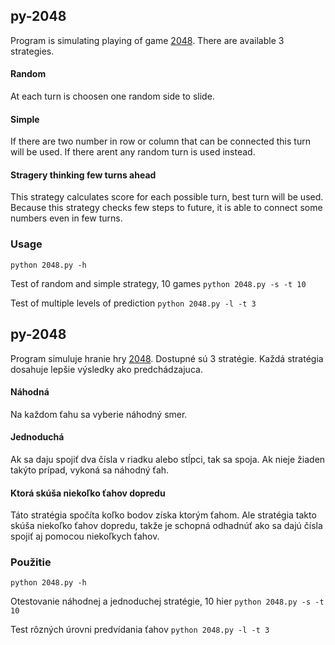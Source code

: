 ## py-2048
Program is simulating playing of game [2048](http://2048game.com/). There are available 3 strategies.

#### Random
At each turn is choosen one random side to slide.
#### Simple
If there are two number in row or column that can be connected this turn will be used. If there arent any random turn is used instead.
#### Stragery thinking few turns ahead
This strategy calculates score for each possible turn, best turn will be used. Because this strategy checks few steps to future, it is able to connect some numbers even in few turns.

### Usage
```python 2048.py -h```

Test of random and simple strategy, 10 games 
```python 2048.py -s -t 10```

Test of multiple levels of prediction 
```python 2048.py -l -t 3```

## py-2048
Program simuluje hranie hry [2048](http://2048game.com/). Dostupné sú 3 stratégie. Každá stratégia dosahuje lepšie výsledky ako predchádzajuca.

#### Náhodná
Na každom ťahu sa vyberie náhodný smer.
#### Jednoduchá
Ak sa daju spojiť dva čísla v riadku alebo stĺpci, tak sa spoja. Ak nieje žiaden takýto prípad, vykoná sa náhodný ťah.
#### Ktorá skúša niekoľko ťahov dopredu
Táto stratégia spočíta koľko bodov získa ktorým ťahom. Ale stratégia takto skúša niekoľko ťahov dopredu, takže je schopná odhadnúť ako sa dajú čísla spojiť aj pomocou niekoľkych ťahov.

### Použitie
```python 2048.py -h```

Otestovanie náhodnej a jednoduchej stratégie, 10 hier 
```python 2048.py -s -t 10```

Test rôzných úrovni predvídania ťahov 
```python 2048.py -l -t 3```